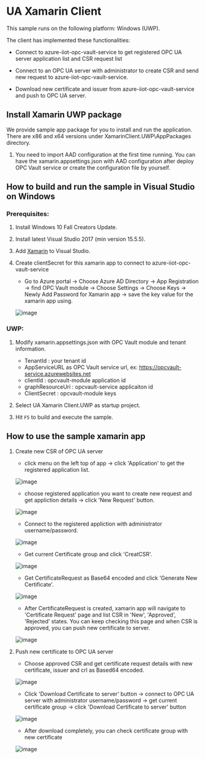 # UA Xamarin Client
This sample runs on the following platform: Windows (UWP).

The client has implemented these functionalities:

- Connect to azure-iiot-opc-vault-service to get registered OPC UA server application list and CSR request list

- Connect to an OPC UA server with administrator to create CSR and send new request to azure-iiot-opc-vault-service.

- Download new certificate and issuer from azure-iiot-opc-vault-service and push to OPC UA server.

## Install Xamarin UWP package
We provide sample app package for you to install and run the application. There are x86 and x64 versions under XamarinClient.UWP\AppPackages directory.
1. You need to import AAD configuration at the first time running. You can have the xamarin.appsettings.json with AAD configuration after deploy OPC Vault service or create the configuration file by yourself.

## How to build and run the sample in Visual Studio on Windows

### Prerequisites:
1. Install Windows 10 Fall Creators Update.

2. Install latest Visual Studio 2017 (min version 15.5.5).

3. Add [Xamarin](https://developer.xamarin.com/guides/cross-platform/getting_started/installation/windows/#vs2017) to Visual Studio.

4. Create clientSecret for this xamarin app to connect to azure-iiot-opc-vault-service

    - Go to Azure portal -> Choose Azure AD Directory -> App Registration -> find OPC Vault module -> Choose Settings -> Choose Keys -> Newly Add Password for Xamarin app -> save the key value for the xamarin app using.
    
    ![image](https://github.com/YTWANGP/azure-iiot-opc-vault-service/blob/master/docs/ClientSecrect.png)

### UWP:
1. Modify xamarin.appsettings.json with OPC Vault module and tenant information.
   - TenantId : your tenant id
   - AppServiceURL as OPC Vault service url, ex: https://opcvault-service.azurewebsites.net
   - clientId : opcvault-module application id
   - graphResourceUri : opcvault-service applicaiton id
   - ClientSecret : opcvault-module keys
   
2. Select UA Xamarin Client.UWP as startup project.

3. Hit `F5` to build and execute the sample.

## How to use the sample xamarin app

1. Create new CSR of OPC UA server
    - click menu on the left top of app ->  click 'Application' to get the registered application list.
    
    ![image](https://github.com/YTWANGP/azure-iiot-opc-vault-service/blob/master/docs/Applicationlist.png)
    - choose registered application you want to create new request and get appliction details -> click 'New Request' button.
    
    ![image](https://github.com/YTWANGP/azure-iiot-opc-vault-service/blob/master/docs/ApplicationDetails.png)
    - Connect to the registered appliction with administrator username/password.
    
    ![image](https://github.com/YTWANGP/azure-iiot-opc-vault-service/blob/master/docs/ConnectServer.png)
    - Get current Certificate group and click 'CreatCSR'.
    
    ![image](https://github.com/YTWANGP/azure-iiot-opc-vault-service/blob/master/docs/CertificateGroupBefore.png)
    - Get CertificateRequest as Base64 encoded and click 'Generate New Certificate'.
    
    ![image](https://github.com/YTWANGP/azure-iiot-opc-vault-service/blob/master/docs/GenerateNewCert.png)
    - After CertificateRequest is created, xamarin app will navigate to 'Certificate Request' page and list CSR in 'New', 'Approved', 'Rejected' states. You can keep checking this page and when CSR is approved, you can push new certificate to server.
    
    ![image](https://github.com/YTWANGP/azure-iiot-opc-vault-service/blob/master/docs/CSRList.png)
 
2. Push new certificate to OPC UA server
    - Choose approved CSR and get certificate request details with new certificate, issuer and crl as Based64 encoded.
    
    ![image](https://github.com/YTWANGP/azure-iiot-opc-vault-service/blob/master/docs/CSRDetails.png)
    - Click 'Download Certificate to server' button -> connect to OPC UA server with administrator username/password -> get current certificate group -> click 'Download Certificate to server' button
    
    ![image](https://github.com/YTWANGP/azure-iiot-opc-vault-service/blob/master/docs/DownloadCert.png)
    
    - After download completely, you can check certificate group with new certificate
    
    ![image](https://github.com/YTWANGP/azure-iiot-opc-vault-service/blob/master/docs/CertificateGroupAfter.png)
